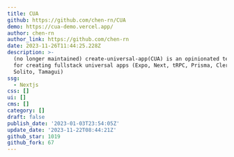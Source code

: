 ```yaml
---
title: CUA
github: https://github.com/chen-rn/CUA
demo: https://cua-demo.vercel.app/
author: chen-rn
author_link: https://github.com/chen-rn
date: 2023-11-26T11:44:25.228Z
description: >-
  (no longer maintained) create-universal-app(CUA) is an opinionated template
  for creating fullstack universal apps (Expo, Next, tRPC, Prisma, Clerk,
  Solito, Tamagui)
ssg:
  - Nextjs
css: []
ui: []
cms: []
category: []
draft: false
publish_date: '2023-01-03T23:54:05Z'
update_date: '2023-11-22T08:44:21Z'
github_star: 1019
github_fork: 67
---
```

